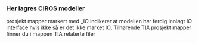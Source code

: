 ### Her lagres CIROS modeller
prosjekt mapper markert med _IO indikerer at modellen har ferdig innlagt IO interface hvis ikke så er det ikke market IO.
Tilhørende TIA prosjekt mapper finner du i mappen TIA relaterte filer

